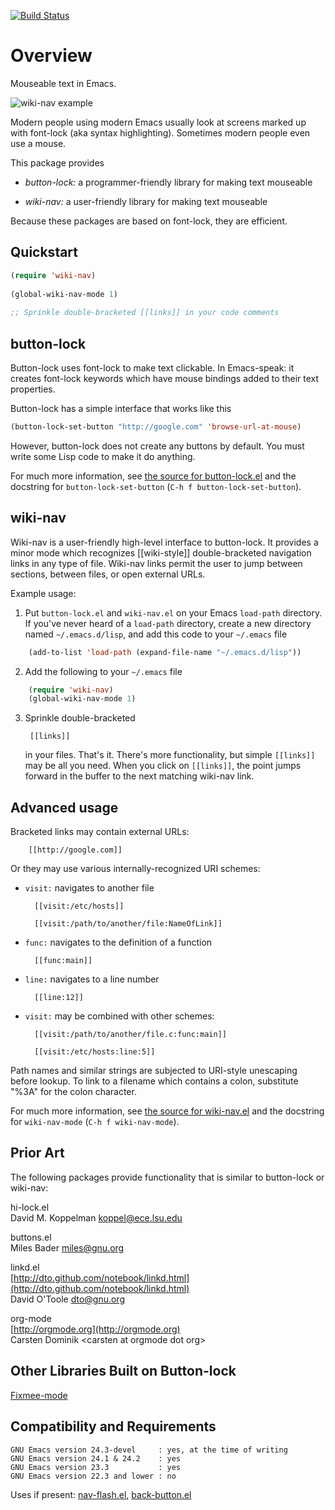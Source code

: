 [![Build Status](https://secure.travis-ci.org/rolandwalker/button-lock.png)](http://travis-ci.org/rolandwalker/button-lock)

Overview
========

Mouseable text in Emacs.

![wiki-nav example](https://raw.github.com/rolandwalker/button-lock/master/wiki_nav_example.png)

Modern people using modern Emacs usually look at screens marked up with
font-lock (aka syntax highlighting).  Sometimes modern people even use a
mouse.

This package provides

* *button-lock:* a programmer-friendly library for making text mouseable

* *wiki-nav:* a user-friendly library for making text mouseable

Because these packages are based on font-lock, they are efficient.

Quickstart
----------

```lisp
(require 'wiki-nav)
 
(global-wiki-nav-mode 1)
 
;; Sprinkle double-bracketed [[links]] in your code comments
```

button-lock
-----------

Button-lock uses font-lock to make text clickable.  In Emacs-speak: it
creates font-lock keywords which have mouse bindings added to their
text properties.

Button-lock has a simple interface that works like this

```lisp
(button-lock-set-button "http://google.com" 'browse-url-at-mouse)
```

However, button-lock does not create any buttons by default.  You must write
some Lisp code to make it do anything.

For much more information, see [the source for button-lock.el](https://github.com/rolandwalker/button-lock/blob/master/button-lock.el)
and the docstring for `button-lock-set-button` (`C-h f button-lock-set-button`).

wiki-nav
--------

Wiki-nav is a user-friendly high-level interface to button-lock.  It
provides a minor mode which recognizes [[wiki-style]] double-bracketed
navigation links in any type of file.  Wiki-nav links permit the user
to jump between sections, between files, or open external URLs.

Example usage:

1. Put `button-lock.el` and `wiki-nav.el` on your Emacs `load-path`
   directory.  If you've never heard of a `load-path` directory, create a
   new directory named `~/.emacs.d/lisp`, and add this code to your
   `~/.emacs` file
```lisp
	(add-to-list 'load-path (expand-file-name "~/.emacs.d/lisp"))
```

2. Add the following to your `~/.emacs` file
```lisp
	(require 'wiki-nav)
	(global-wiki-nav-mode 1)
```

3. Sprinkle double-bracketed

		[[links]]

   in your files.  That's it.  There's more functionality, but simple `[[links]]`
   may be all you need.  When you click on `[[links]]`, the point jumps forward
   in the buffer to the next matching wiki-nav link.

Advanced usage
--------------

Bracketed links may contain external URLs:

		[[http://google.com]]

Or they may use various internally-recognized URI schemes:

* `visit:` navigates to another file

		[[visit:/etc/hosts]]

		[[visit:/path/to/another/file:NameOfLink]]

* `func:` navigates to the definition of a function

		[[func:main]]

* `line:` navigates to a line number

		[[line:12]]

* `visit:` may be combined with other schemes:

		[[visit:/path/to/another/file.c:func:main]]

		[[visit:/etc/hosts:line:5]]

Path names and similar strings are subjected to URI-style unescaping before
lookup.  To link to a filename which contains a colon, substitute "%3A" for
the colon character.

For much more information, see [the source for wiki-nav.el](https://github.com/rolandwalker/button-lock/blob/master/wiki-nav.el)
and the docstring for `wiki-nav-mode` (`C-h f wiki-nav-mode`).

Prior Art
---------

The following packages provide functionality that is similar to button-lock
or wiki-nav:

hi-lock.el   
David M. Koppelman <koppel@ece.lsu.edu>

buttons.el   
Miles Bader <miles@gnu.org>

linkd.el   
[http://dto.github.com/notebook/linkd.html](http://dto.github.com/notebook/linkd.html)   
David O'Toole <dto@gnu.org>

org-mode   
[http://orgmode.org](http://orgmode.org)   
Carsten Dominik &lt;carsten at orgmode dot org&gt;

Other Libraries Built on Button-lock
------------------------------------

[Fixmee-mode](http://github.com/rolandwalker/fixmee)

Compatibility and Requirements
------------------------------

	GNU Emacs version 24.3-devel     : yes, at the time of writing
	GNU Emacs version 24.1 & 24.2    : yes
	GNU Emacs version 23.3           : yes
	GNU Emacs version 22.3 and lower : no

Uses if present: [nav-flash.el](http://github.com/rolandwalker/nav-flash), [back-button.el](http://github.com/rolandwalker/back-button)
